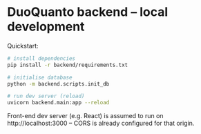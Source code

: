 # DuoQuanto backend – local development

Quickstart:

```bash
# install dependencies
pip install -r backend/requirements.txt

# initialise database
python -m backend.scripts.init_db

# run dev server (reload)
uvicorn backend.main:app --reload
```

Front-end dev server (e.g. React) is assumed to run on http://localhost:3000 –
CORS is already configured for that origin.
